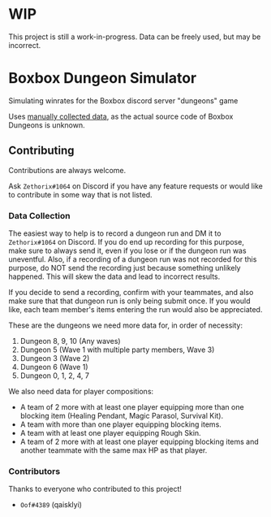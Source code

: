 # WIP
This project is still a work-in-progress. Data can be freely used, but may be incorrect.

# Boxbox Dungeon Simulator
Simulating winrates for the Boxbox discord server "dungeons" game

Uses [manually collected data](https://docs.google.com/spreadsheets/d/1NIThIrcgI00mKHmzBkO9HjSx3BKdprqhsu35EWmfxPY), as the actual source code of Boxbox Dungeons is unknown.

## Contributing
Contributions are always welcome.

Ask `Zethorix#1064` on Discord if you have any feature requests or would like to contribute in some way that is not listed.

### Data Collection
The easiest way to help is to record a dungeon run and DM it to `Zethorix#1064` on Discord. If you do end up recording for this purpose, make sure to always send it, even if you lose or if the dungeon run was uneventful. Also, if a recording of a dungeon run was not recorded for this purpose, do NOT send the recording just because something unlikely happened. This will skew the data and lead to incorrect results.

If you decide to send a recording, confirm with your teammates, and also make sure that that dungeon run is only being submit once. If you would like, each team member's items entering the run would also be appreciated.

These are the dungeons we need more data for, in order of necessity:
1. Dungeon 8, 9, 10 (Any waves)
2. Dungeon 5 (Wave 1 with multiple party members, Wave 3)
3. Dungeon 3 (Wave 2)
4. Dungeon 6 (Wave 1)
5. Dungeon 0, 1, 2, 4, 7

We also need data for player compositions:
- A team of 2 more with at least one player equipping more than one blocking item (Healing Pendant, Magic Parasol, Survival Kit).
- A team with more than one player equipping blocking items.
- A team with at least one player equipping Rough Skin.
- A team of 2 more with at least one player equipping blocking items and another teammate with the same max HP as that player.

### Contributors
Thanks to everyone who contributed to this project!
- `Oof#4389` (qaisklyi)
